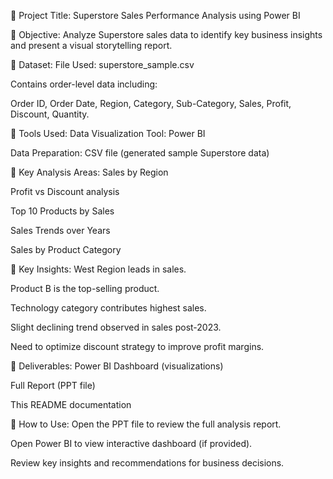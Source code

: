 
📌 Project Title:
Superstore Sales Performance Analysis using Power BI

📌 Objective:
Analyze Superstore sales data to identify key business insights and present a visual storytelling report.

📌 Dataset:
File Used: superstore_sample.csv

Contains order-level data including:

Order ID, Order Date, Region, Category, Sub-Category, Sales, Profit, Discount, Quantity.

📌 Tools Used:
Data Visualization Tool: Power BI

Data Preparation: CSV file (generated sample Superstore data)

📌 Key Analysis Areas:
Sales by Region

Profit vs Discount analysis

Top 10 Products by Sales

Sales Trends over Years

Sales by Product Category

📌 Key Insights:
West Region leads in sales.

Product B is the top-selling product.

Technology category contributes highest sales.

Slight declining trend observed in sales post-2023.

Need to optimize discount strategy to improve profit margins.

📌 Deliverables:
Power BI Dashboard (visualizations)

Full Report (PPT file)

This README documentation

📌 How to Use:
Open the PPT file to review the full analysis report.

Open Power BI to view interactive dashboard (if provided).

Review key insights and recommendations for business decisions.
